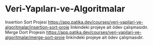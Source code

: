 # Veri-Yapıları-ve-Algoritmalar
Insertion Sort Projesi https://app.patika.dev/courses/veri-yapilari-ve-algoritmalar/insertion-sort-proje linkindeki projeye ait ödev çalışmasıdır.
Merge Dort Projesin https://app.patika.dev/courses/veri-yapilari-ve-algoritmalar/merge-sort-proje  linkindeki projeye ait ödev çalışmasıdır.
